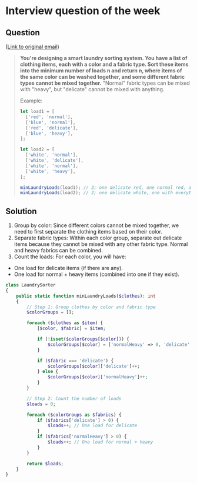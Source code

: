 # Interview question of the week

## Question

([Link to original email](https://buttondown.com/cassidoo/archive/show-me-your-friends-and-ill-show-you-your-future/))

> **You're designing a smart laundry sorting system. You have a list of clothing
> items, each with a color and a fabric type. Sort these items into the minimum
> number of loads n and return n, where items of the same color can be washed
> together, and some different fabric types cannot be mixed together.** "Normal"
> fabric types can be mixed with "heavy", but "delicate" cannot be mixed with
> anything.
>
> Example:
>
> ```js
> let load1 = [
> 	['red', 'normal'],
> 	['blue', 'normal'],
> 	['red', 'delicate'],
> 	['blue', 'heavy'],
> ];
>
> let load2 = [
> 	['white', 'normal'],
> 	['white', 'delicate'],
> 	['white', 'normal'],
> 	['white', 'heavy'],
> ];
>
> minLaundryLoads(load1); // 3; one delicate red, one normal red, and one with the blues
> minLaundryLoads(load2); // 2; one delicate white, one with everything else
> ```

## Solution

1. Group by color: Since different colors cannot be mixed together, we need to first separate the clothing items based on their color.
2. Separate fabric types: Within each color group, separate out delicate items because they cannot be mixed with any other fabric type. Normal and heavy fabrics can be combined.
3. Count the loads: For each color, you will have:
* One load for delicate items (if there are any).
* One load for normal + heavy items (combined into one if they exist).

```php
class LaundrySorter
{
    public static function minLaundryLoads($clothes): int
    {
        // Step 1: Group clothes by color and fabric type
        $colorGroups = [];

        foreach ($clothes as $item) {
            [$color, $fabric] = $item;

            if (!isset($colorGroups[$color])) {
                $colorGroups[$color] = ['normalHeavy' => 0, 'delicate' => 0];
            }

            if ($fabric === 'delicate') {
                $colorGroups[$color]['delicate']++;
            } else {
                $colorGroups[$color]['normalHeavy']++;
            }
        }

        // Step 2: Count the number of loads
        $loads = 0;

        foreach ($colorGroups as $fabrics) {
            if ($fabrics['delicate'] > 0) {
                $loads++; // One load for delicate
            }
            if ($fabrics['normalHeavy'] > 0) {
                $loads++; // One load for normal + heavy
            }
        }

        return $loads;
    }
}
```
